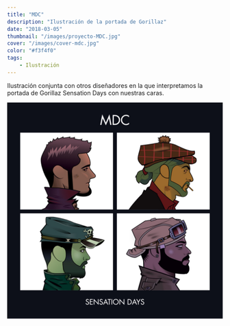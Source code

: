 ```yaml
---
title: "MDC"
description: "Ilustración de la portada de Gorillaz"
date: "2018-03-05"
thumbnail: "/images/proyecto-MDC.jpg"
cover: "/images/cover-mdc.jpg"
color: "#f3f4f0"
tags:
    - Ilustración
---
```


Ilustración conjunta con otros diseñadores en la que interpretamos la portada de Gorillaz Sensation Days con nuestras caras.

<hidden>
<img src="mdc.jpg">
</hidden>
<zoom-image src="mdc.jpg"></zoom-image>
